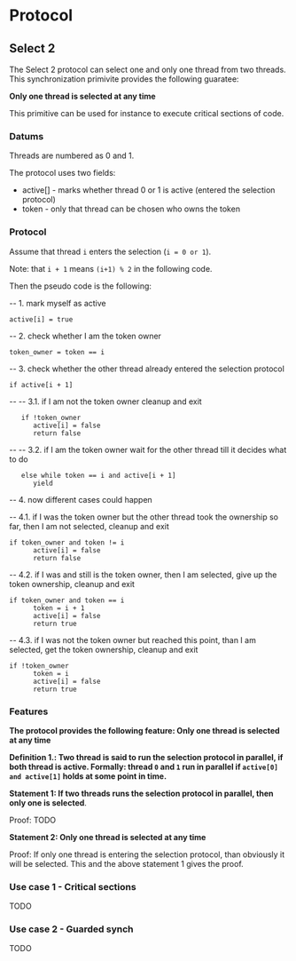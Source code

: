 Protocol
===============================================================================


Select 2
-------------------------------------------------------------------------------

The Select 2 protocol can select one and only one thread from two threads. 
This synchronization primivite provides the following guaratee:

**Only one thread is selected at any time**

This primitive can be used for instance to execute critical sections of code.

### Datums ###

Threads are numbered as 0 and 1.

The protocol uses two fields:

* active[] - marks whether thread 0 or 1 is active (entered the selection protocol)
* token - only that thread can be chosen who owns the token

### Protocol ###

Assume that thread `i` enters the selection (`i = 0 or 1`). 

Note: that `i + 1` means `(i+1) % 2` in the following code.

Then the pseudo code is the following:

-- 1. mark myself as active

    active[i] = true

-- 2. check whether I am the token owner

    token_owner = token == i

-- 3. check whether the other thread already entered the selection protocol

    if active[i + 1]

-- -- 3.1. if I am not the token owner cleanup and exit

       if !token_owner
          active[i] = false
          return false

-- -- 3.2. if I am the token owner wait for the other thread till it decides what to do 
       
       else while token == i and active[i + 1]
          yield

-- 4. now different cases could happen

-- 4.1. if I was the token owner but the other thread took the ownership so far, then I am not selected, cleanup and exit

    if token_owner and token != i
          active[i] = false
          return false

-- 4.2. if I was and still is the token owner, then I am selected, give up the token ownership, cleanup and exit

    if token_owner and token == i
          token = i + 1
          active[i] = false
          return true

-- 4.3. if I was not the token owner but reached this point, than I am selected, get the token ownership, cleanup and exit

    if !token_owner
          token = i
          active[i] = false
          return true

### Features ###

**The protocol provides the following feature: Only one thread is selected at any time**

**Definition 1.: Two thread is said to run the selection protocol in parallel, if both thread is active. Formally: 
thread `0` and `1` run in parallel if `active[0] and active[1]` holds at some point in time.**

**Statement 1: If two threads runs the selection protocol in parallel, then only one is selected**.  
	
Proof: TODO

**Statement 2: Only one thread is selected at any time**

Proof: If only one thread is entering the selection protocol, than obviously it will be selected. This and the above statement 1 gives the proof.

### Use case 1 - Critical sections ###

TODO

### Use case 2 - Guarded synch ###

TODO
